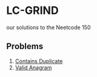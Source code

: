 # LC-GRIND

our solutions to the Neetcode 150

## Problems

1. [Contains Duplicate](https://leetcode.com/problems/contains-duplicate/)
2. [Valid Anagram](https://leetcode.com/problems/valid-anagram/)
